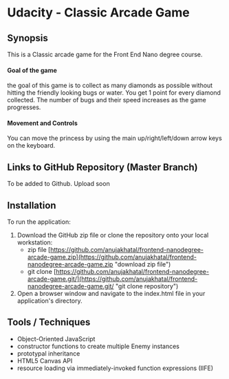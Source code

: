 
# Udacity - Classic Arcade Game

## Synopsis
This is a Classic arcade game for the Front End Nano degree course.

#### Goal of the game
the goal of this game is to collect as many diamonds as possible without hitting the friendly looking bugs or water. You get 1 point for every diamond collected. The number of bugs and their speed increases as the game progresses. 


#### Movement and Controls
You can move the princess by using the main up/right/left/down arrow keys on the keyboard.

## Links to GitHub Repository (Master Branch)
To be added to Github. Upload soon

## Installation
To run the application:

1. Download the GitHub zip file or clone the repository onto your local workstation:
	* zip file [https://github.com/anujakhatal/frontend-nanodegree-arcade-game.zip](https://github.com/anujakhatal/frontend-nanodegree-arcade-game.zip "download zip file")
	* git clone [https://github.com/anujakhatal/frontend-nanodegree-arcade-game.git/](https://github.com/anujakhatal/frontend-nanodegree-arcade-game.git/ "git clone repository")
2. Open a browser window and navigate to the index.html file in your application's directory.

## Tools / Techniques
- Object-Oriented JavaScript
- constructor functions to create multiple Enemy instances
- prototypal inheritance
- HTML5 Canvas API
- resource loading via immediately-invoked function expressions (IIFE)


